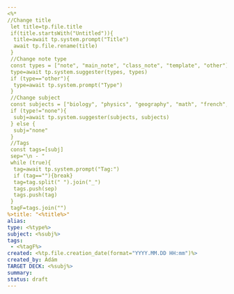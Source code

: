 ```yaml
---
<%*
//Change title
 let title=tp.file.title
 if(title.startsWith("Untitled")){
  title=await tp.system.prompt("Title")
  await tp.file.rename(title)
 }
 //Change note type
 const types = ["note", "main_note", "class_note", "template", "other"]
 type=await tp.system.suggester(types, types)
 if (type=="other"){
  type=await tp.system.prompt("Type")
 }
 //Change subject
 const subjects = ["biology", "physics", "geography", "math", "french", "german", "spanish", "history", "magyar", "chemistry", "english", "none"]
 if (type!="none"){
  subj=await tp.system.suggester(subjects, subjects)
 } else {
  subj="none"
 }
 //Tags
 const tags=[subj]
 sep="\n - "
 while (true){
  tag=await tp.system.prompt("Tag:")
  if (tag==""){break}
  tag=tag.split(" ").join("_")
  tags.push(sep)
  tags.push(tag)
 }
 tagF=tags.join("")
%>title: "<%title%>"
alias: 
type: <%type%>
subject: <%subj%>
tags:
 - <%tagF%>
created: <%tp.file.creation_date(format="YYYY.MM.DD HH:mm")%>
created_by: Ádám
TARGET DECK: <%subj%>
summary: 
status: draft
---
```

